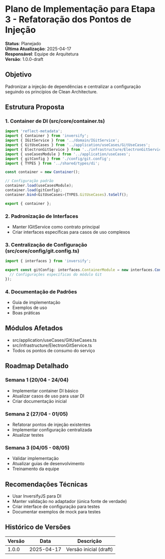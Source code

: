 # Plano de Implementação para Etapa 3 - Refatoração dos Pontos de Injeção

**Status**: Planejado  
**Última Atualização**: 2025-04-17  
**Responsável**: Equipe de Arquitetura  
**Versão**: 1.0.0-draft  

## Objetivo
Padronizar a injeção de dependências e centralizar a configuração seguindo os princípios de Clean Architecture.

## Estrutura Proposta

### 1. Container de DI (src/core/container.ts)
```typescript
import 'reflect-metadata';
import { Container } from 'inversify';
import { IGitService } from '../domain/IGitService';
import { GitUseCases } from '../application/useCases/GitUseCases';
import { ElectronGitService } from '../infrastructure/ElectronGitService';
import { useCasesModule } from '../application/useCases';
import { gitConfig } from './config/git.config';
import { TYPES } from '../shared/types/di';

const container = new Container();

// Configuração padrão
container.load(useCasesModule);
container.load(gitConfig);
container.bind<GitUseCases>(TYPES.GitUseCases).toSelf();

export { container };
```

### 2. Padronização de Interfaces
- Manter IGitService como contrato principal
- Criar interfaces específicas para casos de uso complexos

### 3. Centralização de Configuração (src/core/config/git.config.ts)
```typescript
import { interfaces } from 'inversify';

export const gitConfig: interfaces.ContainerModule = new interfaces.ContainerModule((bind) => {
  // Configurações específicas do módulo Git
});
```

### 4. Documentação de Padrões
- Guia de implementação
- Exemplos de uso
- Boas práticas

## Módulos Afetados
- src/application/useCases/GitUseCases.ts
- src/infrastructure/ElectronGitService.ts
- Todos os pontos de consumo do serviço

## Roadmap Detalhado

### Semana 1 (20/04 - 24/04)
- Implementar container DI básico
- Atualizar casos de uso para usar DI
- Criar documentação inicial

### Semana 2 (27/04 - 01/05)
- Refatorar pontos de injeção existentes
- Implementar configuração centralizada
- Atualizar testes

### Semana 3 (04/05 - 08/05)
- Validar implementação
- Atualizar guias de desenvolvimento
- Treinamento da equipe

## Recomendações Técnicas
- Usar InversifyJS para DI
- Manter validação no adaptador (única fonte de verdade)
- Criar interface de configuração para testes
- Documentar exemplos de mock para testes

## Histórico de Versões
| Versão | Data       | Descrição               |
|--------|------------|-------------------------|
| 1.0.0  | 2025-04-17 | Versão inicial (draft)  |